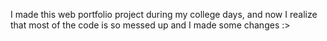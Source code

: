 I made this web portfolio project during my college days, and now I realize that most of the code is so messed up and I made some changes :>
